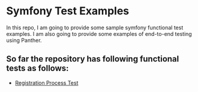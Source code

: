 # Symfony Test Examples
In this repo, I am going to provide some sample symfony functional test examples. I am also going to provide some examples of end-to-end testing using Panther.

## So far the repository has following functional tests as follows:
* [Registration Process Test](https://github.com/G0URAB/symfonyTestExamples/blob/master/tests/Functional/Controller/RegistrationControllerTest.php)
